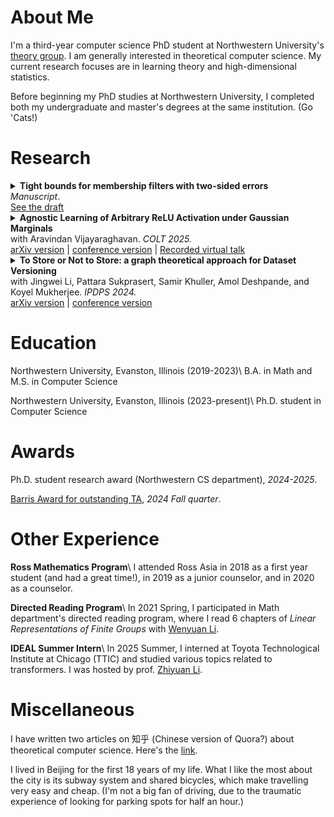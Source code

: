 # About Me
I'm a third-year computer science PhD student at Northwestern University's [theory group](https://theory.cs.northwestern.edu/). I am generally interested in theoretical computer science. My current research focuses are in learning theory and high-dimensional statistics.  

Before beginning my PhD studies at Northwestern University, I completed both my undergraduate and master's degrees at the same institution. (Go 'Cats!)

# Research

<details>
<summary>
<strong>Tight bounds for membership filters with two-sided errors</strong><br>
<em>Manuscript</em>.<br/>
<a href="/assets/main.pdf">See the draft</a>
</summary>

<strong>Summary:</strong> This work establishes tight bounds for membership filters that allow both false positives and false negatives, providing fundamental limits on the trade-offs between space efficiency and error rates. Our bounds generalizes the log 1/FPR classical lower bound, and has an intuitive representation using KL divergence. 

</details>

<details>
<summary>
<strong>Agnostic Learning of Arbitrary ReLU Activation under Gaussian Marginals</strong><br>
with Aravindan Vijayaraghavan. <em>COLT 2025.</em><br>
<a href="https://arxiv.org/abs/2411.14349">arXiv version</a> | <a href="https://raw.githubusercontent.com/mlresearch/v291/main/assets/guo25a/guo25a.pdf">conference version</a> | <a href="https://youtu.be/bXVM10VRfcI?si=6dDID4kokQpQcaD2">Recorded virtual talk</a> 
</summary>

<strong>Summary:</strong> We gave the first algorithm for agnostic PAC learning of an arbitrarily biased ReLU neuron under Gaussian input distributions, up to constant approximation. We also showed hardness separation bewteen SQ (statistical query) and CSQ (correlational statistical query) models for this problem. In particular, most gradient-based algorithm would fail to obtain constant approximation. 

</details>

<details>
<summary><strong>To Store or Not to Store: a graph theoretical approach for Dataset Versioning</strong><br>
with Jingwei Li, Pattara Sukprasert, Samir Khuller, Amol Deshpande, and Koyel Mukherjee. 
<em>IPDPS 2024.</em> <br>
<a href="https://arxiv.org/abs/2402.11741">arXiv version</a> | <a href="https://ieeexplore.ieee.org/document/10579114">conference version</a>
</summary>

<strong>Summary:</strong> We study a graph-theoretic framework for dataset versioning that optimizes storage costs while maintaining retrieval costs of different versions. On the theory side, we showed the first hardness of approximation results and gave provably near-optimal algorithms for tree-like graphs (bounded treewidth). Our findings also led to better practical heuristics, providing up to 1000x speedup for the "MinSum Retrieval" problem on real-world Github repos. 

</details>

# Education
Northwestern University, Evanston, Illinois (2019-2023)\\
B.A. in Math and M.S. in Computer Science

Northwestern University, Evanston, Illinois (2023-present)\\
Ph.D. student in Computer Science

# Awards
Ph.D. student research award (Northwestern CS department), _2024-2025_. 

[Barris Award for outstanding TA](https://www.mccormick.northwestern.edu/computer-science/news-events/news/articles/2025/northwestern-cs-announces-fall-2024-winter-2025-outstanding-teaching-assistants-and-peer-mentors.html), _2024 Fall quarter_. 

# Other Experience
**Ross Mathematics Program**\\
I attended Ross Asia in 2018 as a first year student (and had a great time!), in 2019 as a junior counselor, and in 2020 as a counselor. 

**Directed Reading Program**\\
In 2021 Spring, I participated in Math department's directed reading program, where I read 6 chapters of _Linear Representations of Finite Groups_ with [Wenyuan Li](https://wenyuanli1995-math.github.io/). 

**IDEAL Summer Intern**\\
In 2025 Summer, I interned at Toyota Technological Institute at Chicago (TTIC) and studied various topics related to transformers. I was hosted by prof. [Zhiyuan Li](https://zhiyuanli.ttic.edu/).

# Miscellaneous
I have written two articles on 知乎 (Chinese version of Quora?) about theoretical computer science. Here's the [link](https://zhuanlan.zhihu.com/p/643661983). 

I lived in Beijing for the first 18 years of my life. What I like the most about the city is its subway system and shared bicycles, which make travelling very easy and cheap. (I'm not a big fan of driving, due to the traumatic experience of looking for parking spots for half an hour.) 
